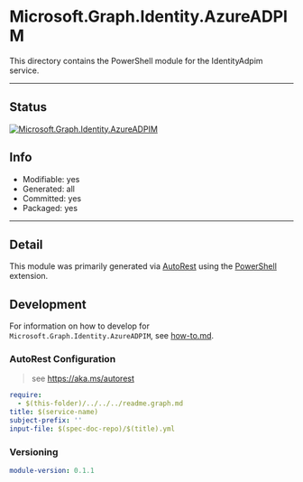 <!-- region Generated -->
# Microsoft.Graph.Identity.AzureADPIM
This directory contains the PowerShell module for the IdentityAdpim service.

---
## Status
[![Microsoft.Graph.Identity.AzureADPIM](https://img.shields.io/powershellgallery/v/Microsoft.Graph.Identity.AzureADPIM.svg?style=flat-square&label=Microsoft.Graph.Identity.AzureADPIM "Microsoft.Graph.Identity.AzureADPIM")](https://www.powershellgallery.com/packages/Microsoft.Graph.Identity.AzureADPIM/)

## Info
- Modifiable: yes
- Generated: all
- Committed: yes
- Packaged: yes

---
## Detail
This module was primarily generated via [AutoRest](https://github.com/Azure/autorest) using the [PowerShell](https://github.com/Azure/autorest.powershell) extension.

## Development
For information on how to develop for `Microsoft.Graph.Identity.AzureADPIM`, see [how-to.md](how-to.md).
<!-- endregion -->

### AutoRest Configuration

> see https://aka.ms/autorest

``` yaml
require:
  - $(this-folder)/../../../readme.graph.md
title: $(service-name)
subject-prefix: ''
input-file: $(spec-doc-repo)/$(title).yml
```
### Versioning

``` yaml
module-version: 0.1.1
```

